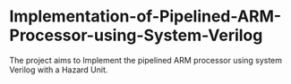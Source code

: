 # Implementation-of-Pipelined-ARM-Processor-using-System-Verilog
The project aims to Implement the pipelined ARM processor using system Verilog with a Hazard Unit.
